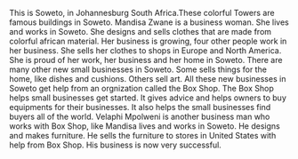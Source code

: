 This is Soweto, in Johannesburg South Africa.These colorful Towers are famous buildings in Soweto. Mandisa Zwane is a business woman. She lives and  works in Soweto. She designs and sells clothes that are made from colorful african material.  Her business is growing, four other people work in her business. She sells her clothes to shops in Europe and North America. She is proud of her work, her business and her home in Soweto. There are many other new small businesses in Soweto. Some sells things for the home, like dishes and cushions. Others sell art. All these new businesses in Soweto get help from an orgnization called the Box  Shop. The Box Shop helps small businesses get started. It gives advice and helps owners to buy equipments for their businesses.  It also helps the small businesses find buyers all of the world. Velaphi Mpolweni is another business man who works with Box Shop, like Mandisa lives and works in Soweto. He designs and makes furniture. He sells the furniture to stores in United States with help from Box Shop. His business is now very successful.

